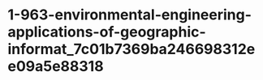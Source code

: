 # 1-963-environmental-engineering-applications-of-geographic-informat_7c01b7369ba246698312ee09a5e88318